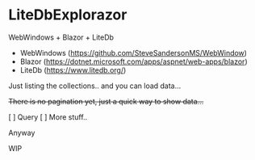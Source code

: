 # LiteDbExplorazor

WebWindows + Blazor + LiteDb

-   WebWindows (https://github.com/SteveSandersonMS/WebWindow)
-   Blazor (https://dotnet.microsoft.com/apps/aspnet/web-apps/blazor)
-   LiteDb (https://www.litedb.org/)

Just listing the collections.. and you can load data...

~~There is no pagination yet, just a quick way to show data...~~

[ ] Query
[ ] More stuff..

Anyway

WIP
